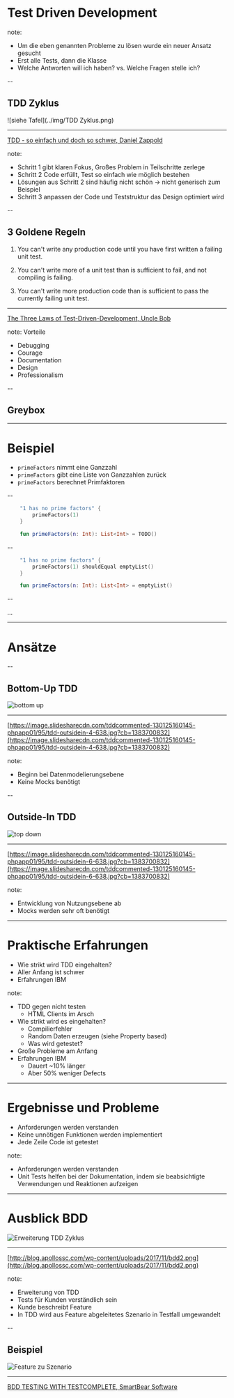 # Test Driven Development

note: 
- Um die eben genannten Probleme zu lösen wurde ein neuer Ansatz gesucht
- Erst alle Tests, dann die Klasse
- Welche Antworten will ich haben? vs. Welche Fragen stelle ich?

--

## TDD Zyklus

![siehe Tafel](../img/TDD Zyklus.png) <!-- .element: height="350px"-->

***
[TDD - so einfach und doch so schwer, Daniel Zappold](https://improuv.com/blog/daniel-zappold/tdd-so-einfach-und-doch-so-schwer)<!-- .element: style="font-size: 20px" -->

note: 
- Schritt 1 gibt klaren Fokus, Großes Problem in Teilschritte zerlege
- Schritt 2 Code erfüllt, Test so einfach wie möglich bestehen
- Lösungen aus Schritt 2 sind häufig nicht schön -> nicht generisch zum Beispiel
- Schritt 3 anpassen der Code und Teststruktur das Design optimiert wird

--

## 3 Goldene Regeln

1) You can't write any production code until you have first written a failing unit test. <!-- .element: class="fragment" height="100px"-->

2) You can't write more of a unit test than is sufficient to fail, and not compiling is failing. <!-- .element: class="fragment" height="100px"-->

3) You can't write more production code than is sufficient to pass the currently failing unit test. <!-- .element: class="fragment" height="100px"-->

***
[The Three Laws of Test-Driven-Development, Uncle Bob](http://programmer.97things.oreilly.com/wiki/index.php/The_Three_Laws_of_Test-Driven_Development)<!-- .element: style="font-size:20px" -->

note: 
Vorteile
- Debugging
- Courage
- Documentation
- Design
- Professionalism

--

## Greybox 

---

# Beispiel

- `primeFactors` nimmt eine Ganzzahl
- `primeFactors` gibt eine Liste von Ganzzahlen zurück
- `primeFactors` berechnet Primfaktoren

--

``` kotlin
    "1 has no prime factors" {
        primeFactors(1) 
    }
```

``` kotlin 
    fun primeFactors(n: Int): List<Int> = TODO()
```
<!-- .element: class="fragment"-->

--

``` kotlin
    "1 has no prime factors" {
        primeFactors(1) shouldEqual emptyList()
    }
```

``` kotlin 
    fun primeFactors(n: Int): List<Int> = emptyList()
```
<!-- .element: class="fragment"-->

--

...

---

# Ansätze
--

## Bottom-Up TDD

![bottom up](../img/bottom-up-tdd.png)<!-- .element: height="350px" -->

***
[https://image.slidesharecdn.com/tddcommented-130125160145-phpapp01/95/tdd-outsidein-4-638.jpg?cb=1383700832](https://image.slidesharecdn.com/tddcommented-130125160145-phpapp01/95/tdd-outsidein-4-638.jpg?cb=1383700832)<!-- .element: style="font-size: 20px" -->

note:
- Beginn bei Datenmodelierungsebene
- Keine Mocks benötigt


--

## Outside-In TDD

![top down](../img/outside-in-tdd.jpg)<!-- .element: height="350px" -->

***
[https://image.slidesharecdn.com/tddcommented-130125160145-phpapp01/95/tdd-outsidein-6-638.jpg?cb=1383700832](https://image.slidesharecdn.com/tddcommented-130125160145-phpapp01/95/tdd-outsidein-6-638.jpg?cb=1383700832)<!-- .element: style="font-size: 20px" -->

note: 
- Entwicklung von Nutzungsebene ab
- Mocks werden sehr oft benötigt

---

# Praktische Erfahrungen

- Wie strikt wird TDD eingehalten?<!-- .element: class="fragment" -->
- Aller Anfang ist schwer<!-- .element: class="fragment" -->
- Erfahrungen IBM <!-- .element: class="fragment" -->

note: 
- TDD gegen nicht testen 
    - HTML Clients im Arsch
- Wie strikt wird es eingehalten?
    - Compilierfehler
    - Random Daten erzeugen (siehe Property based)
    - Was wird getestet?
- Große Probleme am Anfang
- Erfahrungen IBM 
    - Dauert ~10% länger
    - Aber 50% weniger Defects

---

# Ergebnisse und Probleme

- Anforderungen werden verstanden<!-- .element: class="fragment" -->
- Keine unnötigen Funktionen werden implementiert <!-- .element: class="fragment" -->
- Jede Zeile Code ist getestet <!-- .element: class="fragment" -->

note: 
- Anforderungen werden verstanden
- Unit Tests helfen bei der Dokumentation, indem sie beabsichtigte Verwendungen und Reaktionen aufzeigen

---

# Ausblick BDD

![Erweiterung TDD Zyklus](../img/bdd.jpg)<!-- .element: height="300px"-->

***
[http://blog.apollossc.com/wp-content/uploads/2017/11/bdd2.png](http://blog.apollossc.com/wp-content/uploads/2017/11/bdd2.png)<!-- .element: style="font-size: 20px" -->

note:
* Erweiterung von TDD
* Tests für Kunden verständlich sein
* Kunde beschreibt Feature
* In TDD wird aus Feature abgeleitetes Szenario in Testfall umgewandelt

-- 

## Beispiel

![Feature zu Szenario](../img/bdd-idee.png)<!-- .element: height="300px"-->

***
[BDD TESTING WITH TESTCOMPLETE, SmartBear Software](https://support.smartbear.com/articles/testcomplete/bdd-testing-with-testcomplete/)<!-- .element: style="font-size: 20px" -->